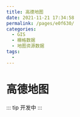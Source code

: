 ```yaml
---
title: 高德地图
date: 2021-11-21 17:34:58
permalink: /pages/e0f630/
categories:
  - GIS
  - 栅格数据
  - 地图资源数据
tags:
  - 
---
```

# 高德地图

::: tip
开发中
:::

